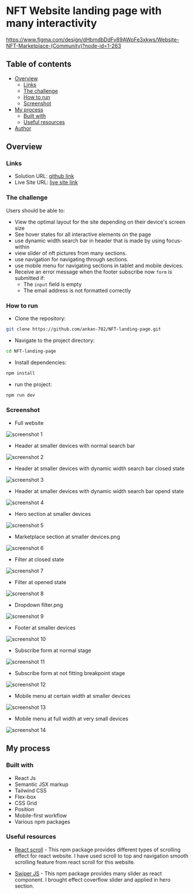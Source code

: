 # NFT Website landing page with many interactivity

https://www.figma.com/design/dHbmdbDdFv89AWpFe3xkws/Website-NFT-Marketplace-(Community)?node-id=1-263

## Table of contents

- [Overview](#overview)
  - [Links](#links)
  - [The challenge](#the-challenge)
  - [How to run](#how-to-run)
  - [Screenshot](#screenshot)
- [My process](#my-process)
  - [Built with](#built-with)
  - [Useful resources](#useful-resources)
- [Author](#author)

## Overview

### Links

- Solution URL: [github link](https://github.com/ankan-782/NFT-landing-page)
- Live Site URL: [live site link](https://nft-landing-page-rav.netlify.app/)

### The challenge

Users should be able to:

- View the optimal layout for the site depending on their device's screen size
- See hover states for all interactive elements on the page
- use dynamic width search bar in header that is made by using focus-within
- view slider of nft pictures from many sections.
- use navigation for navigating through sections.
- use mobile menu for navigating sections in tablet and mobile devices.
- Receive an error message when the footer subscribe now `form` is submitted if:
  - The `input` field is empty
  - The email address is not formatted correctly

### How to run

- Clone the repository:

```bash
git clone https://github.com/ankan-782/NFT-landing-page.git
```

- Navigate to the project directory:

```bash
cd NFT-landing-page
```

- Install dependencies:

```bash
npm install
```

- run the project:

```bash
npm run dev
```

### Screenshot

- Full website

![screenshot 1](./src/assets/screenshots/Website%20full%20page.png)

- Header at smaller devices with normal search bar

![screenshot 2](./src/assets//screenshots/Header%20at%20smaller%20devices%20with%20normal%20search%20bar.png)

- Header at smaller devices with dynamic width search bar closed state

![screenshot 3](./src/assets/screenshots/Header%20at%20smaller%20devices%20with%20dynamic%20width%20search%20bar%20closed%20state.png)

- Header at smaller devices with dynamic width search bar opend state

![screenshot 4](./src/assets/screenshots/Header%20at%20smaller%20devices%20with%20dynamic%20width%20search%20bar%20opend%20state.png)

- Hero section at smaller devices

![screenshot 5](./src/assets/screenshots/Hero%20section%20at%20smaller%20devices.png)

- Marketplace section at smaller devices.png

![screenshot 6](./src/assets/screenshots/Marketplace%20section%20at%20smaller%20devices.png)

- Filter at closed state

![screenshot 7](./src/assets/screenshots/Filter%20at%20closed%20state.png)

- Filter at opened state

![screenshot 8](./src/assets/screenshots/Filter%20at%20opend%20state.png)

- Dropdown filter.png

![screenshot 9](./src/assets/screenshots/Dropdown%20filter.png)

- Footer at smaller devices

![screenshot 10](./src/assets/screenshots/Footer%20at%20smaller%20devices.png)

- Subscribe form at normal stage

![screenshot 11](./src/assets/screenshots/Subscribe%20form%20at%20normal%20stage.png)

- Subscribe form at not fitting breakpoint stage

![screenshot 12](./src/assets/screenshots/Subscribe%20form%20at%20not%20fitting%20breakpoint%20stage.png)

- Mobile menu at certain width at smaller devices

![screenshot 13](./src/assets/screenshots/Mobile%20menu%20at%20certain%20width%20at%20smaller%20devices.png)

- Mobile menu at full width at very small devices

![screenshot 14](./src/assets/screenshots/Mobile%20menu%20at%20full%20width%20at%20very%20small%20devices.png)

## My process

### Built with

- React Js
- Semantic JSX markup
- Tailwind CSS
- Flex-box
- CSS Grid
- Position
- Mobile-first workflow
- Various npm packages

### Useful resources

- [React scroll](https://www.npmjs.com/package/react-scroll) - This npm package provides different types of scrolling effect for react website. I have used scroll to top and navigation smooth scrolling feature from react scroll for this website.

- [Swiper JS](https://swiperjs.com/react) - This npm package provides many slider as react component. I brought effect coverflow slider and applied in hero section.


